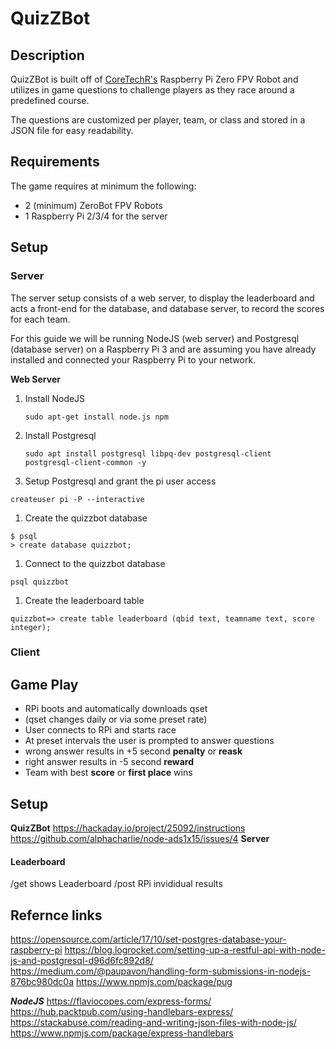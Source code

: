 # QuizZBot
## Description
QuizZBot is built off of [CoreTechR's](https://github.com/CoretechR) Raspberry Pi Zero FPV Robot and utilizes in game questions to challenge players as they race around a predefined course.

The questions are customized per player, team, or class and stored in a JSON file for easy readability.

## Requirements
The game requires at minimum the following:
* 2 (minimum) ZeroBot FPV Robots
* 1 Raspberry Pi 2/3/4 for the server

## Setup
### Server
The server setup consists of a web server, to display the leaderboard and acts a front-end for the database, and database server, to record the scores for each team.

For this guide we will be running NodeJS (web server) and Postgresql (database server) on a Raspberry Pi 3 and are assuming you have already installed and connected your Raspberry Pi to your network.

__Web Server__
1. Install NodeJS
   ```
   sudo apt-get install node.js npm
   ```

1. Install Postgresql
   ```
   sudo apt install postgresql libpq-dev postgresql-client
   postgresql-client-common -y
   ```

1. Setup Postgresql and grant the pi user access
  ```sudo su postgres
  createuser pi -P --interactive
  ```

1. Create the quizzbot database
  ```
  $ psql
  > create database quizzbot;
  ```

1. Connect to the quizzbot database
  ```
  psql quizzbot
  ```

1. Create the leaderboard table
  ```
  quizzbot=> create table leaderboard (qbid text, teamname text, score integer);
  ```

### Client

## Game Play
* RPi boots and automatically downloads qset
 * (qset changes daily or via some preset rate)
* User connects to RPi and starts race
* At preset intervals the user is prompted to answer questions
 * wrong answer results in +5 second __penalty__ or __reask__
 * right answer results in -5 second __reward__
* Team with best __score__ or __first place__ wins

## Setup
**QuizZBot**
https://hackaday.io/project/25092/instructions
https://github.com/alphacharlie/node-ads1x15/issues/4
**Server**
#### Leaderboard
/get shows Leaderboard
/post RPi invididual results

## Refernce links
https://opensource.com/article/17/10/set-postgres-database-your-raspberry-pi
https://blog.logrocket.com/setting-up-a-restful-api-with-node-js-and-postgresql-d96d6fc892d8/
https://medium.com/@paupavon/handling-form-submissions-in-nodejs-876bc980dc0a
https://www.npmjs.com/package/pug

***NodeJS***
https://flaviocopes.com/express-forms/
https://hub.packtpub.com/using-handlebars-express/
https://stackabuse.com/reading-and-writing-json-files-with-node-js/
https://www.npmjs.com/package/express-handlebars
